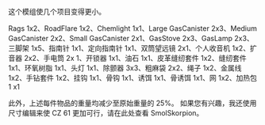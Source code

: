 这个模组使几个项目变得更小。

Rags 1x2、RoadFlare 1x2、Chemlight 1x1、Large GasCanister 2x3、Medium GasCanister 2x2、Small GasCanister 2x1、GasStove 2x3、GasLamp 2x3、三脚架 1x5、指南针 1x1、定向指南针 1x1、双筒望远镜 2x1、个人收音机 1x2、扩音器 2x2、手电筒 2x 1、开锁器 1x1、油石 1x1、皮革缝纫套件 1x2、缝纫套件 1x1、环氧树脂 1x1、头灯 1x1、除颤器 3x3、粗麻袋 2x2、绳子 1x2、金属线 1x2、手钻套件 1x2、挂钩 1x1、骨钩 1x1、诱饵 1x1、骨诱饵 1x1、网 1x2、加热包 1 x1

此外，上述每件物品的重量均减少至原始重量的 25%。 如果您有兴趣，我还使用尺寸编辑来使 CZ 61 更加可行，请在此处查看 SmolSkorpion。